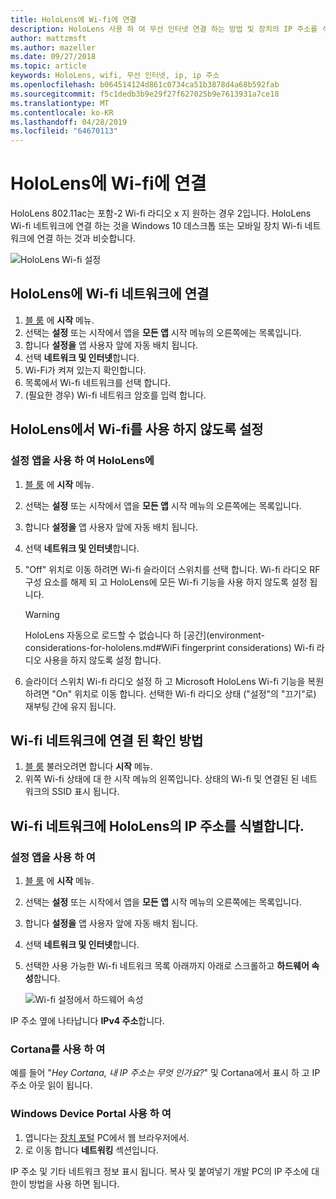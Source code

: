 ```yaml
---
title: HoloLens에 Wi-fi에 연결
description: HoloLens 사용 하 여 무선 인터넷 연결 하는 방법 및 장치의 IP 주소를 식별 하는 방법에 대 한 지침입니다.
author: mattzmsft
ms.author: mazeller
ms.date: 09/27/2018
ms.topic: article
keywords: HoloLens, wifi, 무선 인터넷, ip, ip 주소
ms.openlocfilehash: b064514124d861c0734ca51b3878d4a68b592fab
ms.sourcegitcommit: f5c1dedb3b9e29f27f627025b9e7613931a7ce18
ms.translationtype: MT
ms.contentlocale: ko-KR
ms.lasthandoff: 04/28/2019
ms.locfileid: "64670113"
---
```

# <a name="connecting-to-wi-fi-on-hololens"></a>HoloLens에 Wi-fi에 연결

HoloLens 802.11ac는 포함-2 Wi-fi 라디오 x 지 원하는 경우 2입니다. HoloLens Wi-fi 네트워크에 연결 하는 것을 Windows 10 데스크톱 또는 모바일 장치 Wi-fi 네트워크에 연결 하는 것과 비슷합니다.

![HoloLens Wi-fi 설정](images/wifi-hololens-600px.jpg)

## <a name="connecting-to-a-wi-fi-network-on-hololens"></a>HoloLens에 Wi-fi 네트워크에 연결

1. [블 룸](gestures.md#bloom) 에 **시작** 메뉴.
2. 선택는 **설정** 또는 시작에서 앱을 **모든 앱** 시작 메뉴의 오른쪽에는 목록입니다.
3. 합니다 **설정을** 앱 사용자 앞에 자동 배치 됩니다.
4. 선택 **네트워크 및 인터넷**합니다.
5. Wi-Fi가 켜져 있는지 확인합니다.
6. 목록에서 Wi-fi 네트워크를 선택 합니다.
7. (필요한 경우) Wi-fi 네트워크 암호를 입력 합니다.

## <a name="disabling-wi-fi-on-hololens"></a>HoloLens에서 Wi-fi를 사용 하지 않도록 설정

### <a name="using-the-settings-app-on-hololens"></a>설정 앱을 사용 하 여 HoloLens에

1. [블 룸](gestures.md#bloom) 에 **시작** 메뉴.
2. 선택는 **설정** 또는 시작에서 앱을 **모든 앱** 시작 메뉴의 오른쪽에는 목록입니다.
3. 합니다 **설정을** 앱 사용자 앞에 자동 배치 됩니다.
4. 선택 **네트워크 및 인터넷**합니다.
5. "Off" 위치로 이동 하려면 Wi-fi 슬라이더 스위치를 선택 합니다. Wi-fi 라디오 RF 구성 요소를 해제 되 고 HoloLens에 모든 Wi-fi 기능을 사용 하지 않도록 설정 됩니다. 

    >[!WARNING]
    >HoloLens 자동으로 로드할 수 없습니다 하 [공간](environment-considerations-for-hololens.md#WiFi fingerprint considerations) Wi-fi 라디오 사용을 하지 않도록 설정 합니다.
    
6. 슬라이더 스위치 Wi-fi 라디오 설정 하 고 Microsoft HoloLens Wi-fi 기능을 복원 하려면 "On" 위치로 이동 합니다. 선택한 Wi-fi 라디오 상태 ("설정"의 "끄기"로) 재부팅 간에 유지 됩니다.

## <a name="how-to-confirm-you-are-connected-to-a-wi-fi-network"></a>Wi-fi 네트워크에 연결 된 확인 방법

1. [블 룸](gestures.md#bloom) 불러오려면 합니다 **시작** 메뉴.
2. 위쪽 Wi-fi 상태에 대 한 시작 메뉴의 왼쪽입니다. 상태의 Wi-fi 및 연결된 된 네트워크의 SSID 표시 됩니다.

## <a name="identifying-the-ip-address-of-your-hololens-on-the-wi-fi-network"></a>Wi-fi 네트워크에 HoloLens의 IP 주소를 식별합니다.

### <a name="using-the-settings-app"></a>설정 앱을 사용 하 여

1. [블 룸](gestures.md#bloom) 에 **시작** 메뉴.
2. 선택는 **설정** 또는 시작에서 앱을 **모든 앱** 시작 메뉴의 오른쪽에는 목록입니다.
3. 합니다 **설정을** 앱 사용자 앞에 자동 배치 됩니다.
4. 선택 **네트워크 및 인터넷**합니다.
5. 선택한 사용 가능한 Wi-fi 네트워크 목록 아래까지 아래로 스크롤하고 **하드웨어 속성**합니다.

    ![Wi-fi 설정에서 하드웨어 속성](images/wifi-hololens-hwdetails.jpg)

IP 주소 옆에 나타납니다 **IPv4 주소**합니다.

### <a name="using-cortana"></a>Cortana를 사용 하 여

예를 들어 "*Hey Cortana, 내 IP 주소는 무엇 인가요?*" 및 Cortana에서 표시 하 고 IP 주소 아웃 읽이 됩니다.

### <a name="using-windows-device-portal"></a>Windows Device Portal 사용 하 여

1. 엽니다는 [장치 포털](using-the-windows-device-portal.md#networking) PC에서 웹 브라우저에서.
2. 로 이동 합니다 **네트워킹** 섹션입니다.

IP 주소 및 기타 네트워크 정보 표시 됩니다. 복사 및 붙여넣기 개발 PC의 IP 주소에 대 한이 방법을 사용 하면 됩니다.
